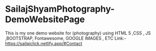 # SailajShyamPhotography-DemoWebsitePage
This is my one demo website for (photography) using HTML 5 ,CSS , JS ,BOOTSTRAP, Fontawesome, GOOGLE IMAGES , ETC
Link:- https://sailajclick.netlify.app/#Contact
